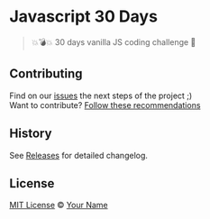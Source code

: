 # Javascript 30 Days

>  💥💣💥 30 days vanilla JS coding challenge 🎉 


## Contributing

Find on our [issues](https://github.com/simoneas02/javascript30/issues/) the next steps of the project ;)  
Want to contribute? [Follow these recommendations](https://github.com/simoneas02/javascript30/blob/master/CONTRIBUTING.md)


## History

See [Releases](https://github.com/simoneas02/javascript30/releases) for detailed changelog.


## License

[MIT License](https://github.com/simoneas02/javascript30/blob/master/LICENSE.md) © [Your Name](https://simoneas02.github.io)
